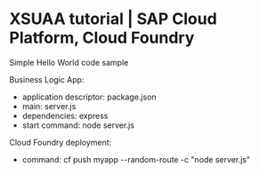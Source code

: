 # XSUAA tutorial | SAP Cloud Platform, Cloud Foundry 

Simple Hello World code sample 

Business Logic App:
- application descriptor: package.json
- main: server.js
- dependencies: express 
- start command: node server.js

Cloud Foundry deployment: 
- command: cf push myapp --random-route -c "node server.js"
